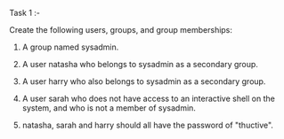 Task 1 :-

Create the following users, groups, and group memberships:
1) A group named sysadmin.

2) A user natasha who belongs to sysadmin as a secondary group.

3) A user harry who also belongs to sysadmin as a secondary group.

4) A user sarah who does not have access to an interactive shell on the system, and who is not a member of sysadmin.

5) natasha, sarah and harry should all have the password of "thuctive".

